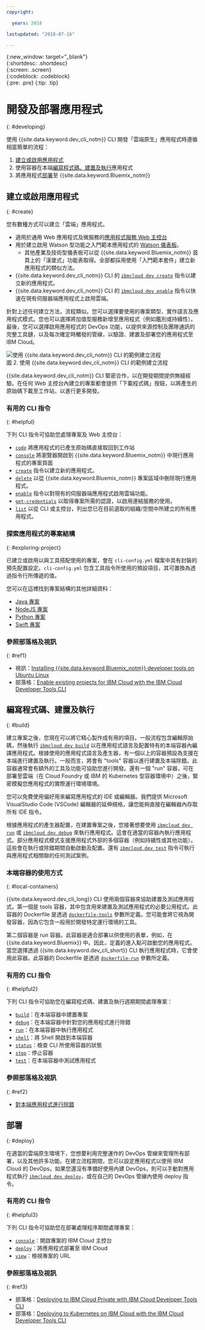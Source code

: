 ```yaml
---
copyright:

  years: 2018

lastupdated: "2018-07-16"

---
```


{:new_window: target="_blank"}  
{:shortdesc: .shortdesc}  
{:screen: .screen}  
{:codeblock: .codeblock}  
{:pre: .pre}
{:tip: .tip}

# 開發及部署應用程式
{: #developing}

使用 {{site.data.keyword.dev_cli_notm}} CLI 開發「雲端原生」應用程式時遵循相當簡單的流程：

1. [建立或啟用應用程式](#create)
2. 使用容器在本端[編寫程式碼、建置及執行](#build)應用程式
3. 將應用程式[部署](#deploy)至 {{site.data.keyword.Bluemix_notm}}

## 建立或啟用應用程式
{: #create}

您有數種方式可以建立「雲端」應用程式。
- 適用於通用 Web 應用程式及微服務的[應用程式服務 Web 主控台](https://console.bluemix.net/developer/appservice)
- 用於建立啟用 Watson 型功能之入門範本應用程式的 [Watson 儀表板](https://console.bluemix.net/dashboard/watson)。
    - 其他產業及技術型儀表板可以從 {{site.data.keyword.Bluemix_notm}} 首頁上的「漢堡式」功能表取得。全部都採用使用「入門範本套件」建立新應用程式的類似方法。
- {{site.data.keyword.dev_cli_notm}} CLI 的 [`ibmcloud dev create`](./commands.html#create) 指令以建立新的應用程式。
- {{site.data.keyword.dev_cli_notm}} CLI 的 [`ibmcloud dev enable`](./commands.html#enable) 指令以快速在現有伺服器端應用程式上啟用雲端。

針對上述任何建立方法，流程類似。您可以選擇要使用的專案類型、實作語言及應用程式模式。您也可以選擇將加值型服務新增至應用程式（例如鑑別或持續性）。最後，您可以選擇啟用應用程式的 DevOps 功能，以提供來源控制及團隊通訊的完整工具鏈，以及每次確定時觸發的管線，以驗證、建置及部署您的應用程式至 IBM Cloud。

![使用 {{site.data.keyword.dev_cli_notm}} CLI 的範例建立流程](create_flow.png "使用 {{site.data.keyword.dev_cli_notm}} CLI 的範例建立流程") <br> 圖 2. 使用 {{site.data.keyword.dev_cli_notm}} CLI 的範例建立流程

{{site.data.keyword.dev_cli_notm}} CLI 緊密合作，以在開發期間提供無縫經驗。在任何 Web 主控台內建立的專案都會提供「下載程式碼」按鈕，以將產生的原始碼下載至工作站，以進行更多開發。

### 有用的 CLI 指令
{: #helpful}

下列 CLI 指令可協助您處理專案及 Web 主控台：
- [`code`](./commands.html#code) 將應用程式的已產生原始碼直接取回到工作站
- [`console`](./commands.html#console) 將瀏覽器開啟到 {{site.data.keyword.Bluemix_notm}} 中現行應用程式的專案頁面
- [`create`](./commands.html#create) 指令以建立新的應用程式。
- [`delete`](./commands.html#delete) 以從 {{site.data.keyword.Bluemix_notm}} 專案區域中刪除現行應用程式。
- [`enable`](./commands.html#enable) 指令以對現有的伺服器端應用程式啟用雲端功能。
- [`get-credentials`](./commands.html#get-credentials) 以取得專案所需的認證，以啟用連結服務的使用。
- [`list`](./commands.html#list) 以從 CLI 或主控台，列出您已在目前選取的組織/空間中所建立的所有應用程式。


### 探索應用程式的專案結構
{: #exploring-project}

已建立或啟用以與工具搭配使用的專案，會在 `cli-config.yml` 檔案中具有封裝的預先配置設定。`cli-config.yml` 包含工具指令所使用的預設項目，其可置換為透過指令行所傳遞的值。

您可以在這裡找到專案結構的其他詳細資料：
- [Java 專案](/docs/apps/projects/java_project_contents.html)
- [NodeJS 專案](/docs/apps/projects/node_project_contents.html)
- [Python 專案](/docs/apps/projects/python_project_contents.html)
- [Swift 專案](/docs/apps/projects/swift_project_contents.html)


### 參照部落格及視訊
{: #ref1}

- 視訊：[Installing {{site.data.keyword.Bluemix_notm}} developer tools on Ubuntu Linux](https://www.youtube.com/watch?v=sr7KjHAKpEs)
- 部落格：[Enable existing projects for IBM Cloud with the IBM Cloud Developer Tools CLI](https://www.ibm.com/blogs/bluemix/2017/09/enable-existing-projects-ibm-cloud-ibm-cloud-developer-tools-cli/)



## 編寫程式碼、建置及執行
{: #build}


建立專案之後，您現在可以將它精心製作成有用的項目。一般流程包含編輯原始碼，然後執行 [`ibmcloud dev build`](commands.html#build) 以在應用程式語言及配置特有的本端容器內編譯應用程式。根據使用的應用程式語言及產生器，有一個以上的容器預設為支援在本端進行建置及執行。一般而言，將會有 "tools" 容器以進行建置及本端除錯。此容器通常會有額外的工具及功能可協助您進行開發。還有一個 "run" 容器，可在部署至雲端（在 Cloud Foundry 或 IBM 的 Kubernetes 型容器環境中）之後，緊密模擬您應用程式的實際運行環境環境。


您可以免費使用偏好用來編寫應用程式的 IDE 或編輯器。我們提供 Microsoft VisualStudio Code (VSCode) 編輯器的延伸規格，讓您能夠直接在編輯器內存取所有 IDE 指令。

根據應用程式的產生器配置，在建置專案之後，您接著想要使用 [`ibmcloud dev run`](commands.html#run) 或 [`ibmcloud dev debug`](commands.html#debug) 來執行應用程式。這會在適當的容器內執行應用程式。部分應用程式模式支援應用程式外部的多個容器（例如持續性或其他功能）。這些會在執行或除錯期間自動啟動及配置。還有 [`ibmcloud dev test`](commands.html#test) 指令可執行與應用程式相關聯的任何測試案例。


### 本端容器的使用方式
{: #local-containers}

{{site.data.keyword.dev_cli_long}} CLI 使用兩個容器來協助建置及測試應用程式。第一個是 tools 容器，其中包含用來建置及測試應用程式的必要公用程式。此容器的 Dockerfile 是透過 [`dockerfile-tools`](commands.html#command-parameters) 參數所定義。您可能會將它視為開發容器，因為它包含一般用於開發特定運行環境的工具。

第二個容器是 run 容器。此容器是適合部署以供使用的表單，例如，在 {{site.data.keyword.Bluemix}} 中。因此，定義的進入點可啟動您的應用程式。當您選擇透過 {{site.data.keyword.dev_cli_short}} CLI 執行應用程式時，它會使用此容器。此容器的 Dockerfile 是透過 [`dockerfile-run`](commands.html#run-parameters) 參數所定義。


### 有用的 CLI 指令
{: #helpful2}

下列 CLI 指令可協助您在編寫程式碼、建置及執行週期期間處理專案：
- [`build`](./commands.html#build)：在本端容器中建置專案
- [`debug`](./commands.html#debug)：在本端容器中針對您的應用程式進行除錯
- [`run`](./commands.html#run)：在本端容器中執行應用程式
- [`shell`](./commands.html#shell)：將 Shell 開啟到本端容器
- [`status`](./commands.html#status)：檢查 CLI 所使用容器的狀態
- [`stop`](./commands.html#stop)：停止容器
- [`test`](./commands.html#test)：在本端容器中測試應用程式

### 參照部落格及視訊
{: #ref2}

- [對本端應用程式進行除錯](local_debug.html)





## 部署
{: #deploy}

在適當的雲端原生環境下，您想要利用完整運作的 DevOps 管線來管理所有部署，以及其他許多功能。在建立流程期間，您可以設定應用程式以使用 IBM Cloud 的 DevOps。如果您還沒有準備好使用內建 DevOps，則可以手動對應用程式執行 [`ibmcloud dev deploy`](./commands.html#deploy)，或在自己的 DevOps 管線內使用 deploy 指令。  



### 有用的 CLI 指令
{: #helpful3}

下列 CLI 指令可協助您在部署處理程序期間處理專案：
- [`console`](./commands.html#console)：開啟專案的 IBM Cloud 主控台
- [`deploy`](./commands.html#deploy)：將應用程式部署至 IBM Cloud
- [`view`](./commands.html#view)：檢視專案的 URL


### 參照部落格及視訊
{: #ref3}

- 部落格：[Deploying to IBM Cloud Private with IBM Cloud Developer Tools CLI](https://www.ibm.com/blogs/bluemix/2017/09/deploying-ibm-cloud-private-ibm-cloud-developer-tools-cli/)
- 部落格：[Deploying to Kubernetes on IBM Cloud with the IBM Cloud Developer Tools CLI](https://www.ibm.com/blogs/bluemix/2017/09/deploying-kubernetes-ibm-cloud-ibm-cloud-developer-tools-cli/)
